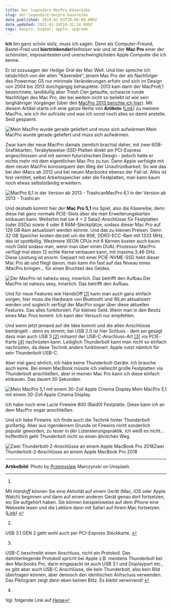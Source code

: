 ```yaml
---
title: Der legendäre MacPro Käsereibe
slug: der-legendare-macpro-kasereibe
date_published: 2019-02-03T20:06:00.000Z
date_updated: 2021-01-26T10:31:24.000Z
tags: macpro, bigmac, apple, upgrade
---
```


**Ich** bin ganz schön stolz, muss ich sagen. Denn als Computer-Freund, Bastel-Fred und **biertrinkender***Hellraiser* war und ist der **Mac Pro** einer der schönsten, imposantesten und unerschwinglichsten Apple Computer die ich kenne.

Er ist sozusagen der *Heilige Gral* der Mac Welt. Und hier spreche ich tatsächlich von der alten "Käsereibe", jenem Mac Pro der als Nachfolger des Powermac G5 nur minimale Veränderungen erfuhr und sich im Design von 2004 bis 2013 durchgängig behauptete. 2013 kam dann der MacPro6,1 bezeichnete, landläufig aber *Trash Can* getaufte, schwarze runde Nachfolger des Mac Pro, der bei weitem nicht so beliebt ist wie sein langhähriger Vorgänger (über den [MacPro 2013 berichte ich hier](__GHOST_URL__/tag/trashcan/)). Mit diesem Artikel starte ich eine ganze Reihe von **Artikeln** ([Link](__GHOST_URL__/tag/bigmac/)) zu meinem MacPro, wie ich ihn aufrüste und was ich sonst noch alles so damit anstelle. Seid gespannt. 

![Mein MacPro wurde gerade geliefert und muss sich aufwärmen.](__GHOST_URL__/assets/2019/02/delivery.jpg)Mein MacPro wurde gerade geliefert und muss sich aufwärmen.

Zwar kam der neue MacPro damals ziemlich brachial daher, mit zwei 6GB-Grafikkarten, Terabyteweise-SSD-Platten direkt am PCI-Express angeschlossen und mit seinem futuristischen Design - jedoch hatte er nichts mehr mit dem eigentlichen Mac Pro zu tun. Denn Apple verfolgte mit dem neuen MacPro konosequent den Weg der Unaufrüstbarkeit. So wie das bei den iMacs ab 2012 und bei neuen Macbooks ebenso der Fall ist. Alles ist fest verlötet, selbst Arbeitsspeicher oder die Festplatten, man kann kaum noch etwas selbstständig erweitern.

![MacPro 6,1 in der Version ab 2013 - Trashcan](__GHOST_URL__/assets/2019/02/macpro-trashcan.jpg)MacPro 6,1 in der Version ab 2013 - Trashcan

Und deshalb kommt hier der **Mac Pro 5,1** ins Spiel, also die Käsereibe, denn diese hat ganz normale PCIE-Slots über die man Erweiterungskarten einbauen kann. Weiterhin hat sie 4 + 2 Sata2-Anschlüsse für Festplatten (oder SSDs) sowie 4 oder 8 RAM-Steckplätze, sodass dieser Mac Pro auf 128 GB Ram aktualisiert werden könnte. Und das zu kleinen Preisen. Denn 32 GB Speicher kosten derzeit um die 80€, DDR3-ECC-Ram mit 1333 MHz, das ist spottbillig. Westmere XEON CPUs mit 6 Kernen kosten auch kaum noch Geld sodass man, wenn man über einen DUAL-Prozessor MacPro verfügt mal eben 12 echte Kerne verbauen kann, mit maxima 3,46 GHz. Diese Leistung ist enorm. Gepaart mit einer PCIE-NVME-SSD hebt dieser Mac Pro ab und fliegt davon, man kann ihn fast auf das Niveau eines iMacPro bringen… für einen Bruchteil des Geldes.

![Der MacPro ist nahezu sexy, innerlich. Das betrifft den Aufbau.](__GHOST_URL__/assets/2019/02/updating.jpg)Der MacPro ist nahezu sexy, innerlich. Das betrifft den Aufbau.

Und für neue Features wie HandsOff [[1]](#fn1) kann man auch ganz einfach sorgen, hier muss die Hardware von Bluetooth und WLan aktualisiert werden und sogleich verfügt der MacPro sogar über diese aktuellen Features. Das alles funktioniert. Für kleines Geld. Wenn man in den Besitz eines Mac Pros kommt. Ich kann den Versuch nur empfehlen.

Und wenn jetzt jemand auf die Idee kommt und die alten Anschlüsse bemängelt - denn es stimmt, bei USB 2.0 ist hier Schluss - dem sei gesagt dass man auch USB 3 [[2]](#fn2) mitsamt der USB-C-Anschluss-Art [[3]](#fn3) via PCIE-Karte [[4]](#fn4) nachrüsten kann. Lediglich Thunderbolt kann man nicht so einfach nachrüsten, da diese Technik anders funktionert. Apple nutzt nämlich für sein Thunderbolt USB-C.

Aber mal ganz ehrlich, ich habe keine Thunderbolt-Geräte. Ich brauche auch keine. Bei einem MacBook müsste ich vielleicht große Festplatten via Thunderbolt anschließen, aber in meinen Mac Pro kann ich diese einfach einbauen. Das dauert 30 Sekunden.

![Mein MacPro 5,1 mit einem 30-Zoll Apple Cinema Display.](__GHOST_URL__/assets/2019/02/cinema2.jpg)Mein MacPro 5,1 mit einem 30-Zoll Apple Cinema Display.

Ich habe noch eine LacIe Firewire 800 (Raid0) Festplatte. Diese kann ich an dem MacPro sogar anschließen.

Und ich liebe Firewire. Ich finde auch die Technik hinter Thunderbolt großartig. Aber aus irgendeinem Grunde ist Firewire nicht sonderlich populär geworden, zu teuer in der Lizensierungspraktik, ich weiß es nicht… hoffentlich geht Thunderbolt nicht so einen ähnlichen Weg.

![Zwei Thunderbolt-2-Anschlüsse an einem Apple MacBook Pro 2018](__GHOST_URL__/assets/2019/02/tb.png)Zwei Thunderbolt-2-Anschlüsse an einem Apple MacBook Pro 2018

---

**Artikelbild**: Photo by [Przemyslaw](https://unsplash.com/photos/vnCxhLnaxS8?utm_source=unsplash&amp;utm_medium=referral&amp;utm_content=creditCopyText) Marczynski on Unsplash.

---

1. 
Mit *Handoff* können Sie eine Aktivität auf einem Gerät (Mac, iOS oder Apple Watch) beginnen und dann auf einem anderen Gerät genau dort fortsetzen, wo Sie aufgehört haben. Sie können beispielsweise auf dem iPhone eine Webseite lesen und die Lektüre dann mit Safari auf Ihrem Mac fortsetzen. ([Link](https://support.apple.com/kb/PH25169?locale=de_DE)) [↩︎](#fnref1)

2. 
USB 3.1 GEN 2 geht wohl auch per PCI-Express Steckkarte. [↩︎](#fnref2)

3. 
USB-C beschreibt einen Anschluss, nicht ein Protokoll. Das dahinterliegende Protokoll spricht bei Apple z.B. meistens Thunderbolt bei den Macbooks Pro, darin eingepackt ist auch USB 3.1 und Displayport etc., es gibt aber auch USB-C Anschlüsse, die kein Thunderbolt, also kein Bild übertragen können, aber dennoch den identischen Anhscluss verwenden. Das Piktogram zeigt dann eben keinen Blitz. Es bleibt verwirrend! [↩︎](#fnref3)

4. 
Vgl. folgende Link auf [Heise](https://www.heise.de/mac-and-i/meldung/Aukey-Alter-Tower-Mac-Pro-wird-USB-C-faehig-3596683.html)[↩︎](#fnref4)
